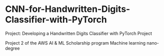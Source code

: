 # CNN-for-Handwritten-Digits-Classifier-with-PyTorch

Project: Developing a Handwritten Digits Classifier with PyTorch Project

Project 2 of the AWS AI & ML Scholarship program Machine learning nano-degree 
